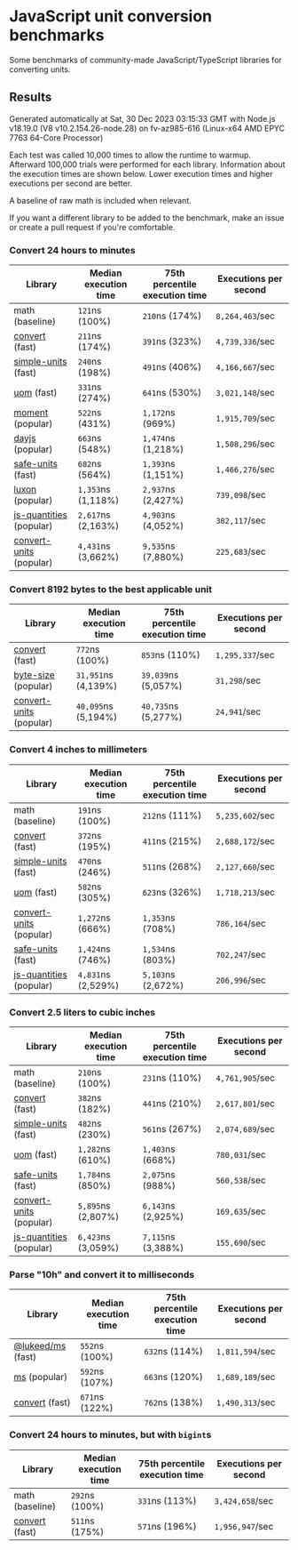 # JavaScript unit conversion benchmarks

Some benchmarks of community-made JavaScript/TypeScript libraries for converting units.

## Results

<!-- beginblock(results) -->

Generated automatically at Sat, 30 Dec 2023 03:15:33 GMT with Node.js v18.19.0 (V8 v10.2.154.26-node.28) on fv-az985-616 (Linux-x64 AMD EPYC 7763 64-Core Processor)

Each test was called 10,000 times to allow the runtime to warmup.
Afterward 100,000 trials were performed for each library.
Information about the execution times are shown below.
Lower execution times and higher executions per second are better.

A baseline of raw math is included when relevant.

If you want a different library to be added to the benchmark, make an issue or create a pull request if you're comfortable.

### Convert 24 hours to minutes

| Library                                                            | Median execution time | 75th percentile execution time | Executions per second |
| ------------------------------------------------------------------ | --------------------- | ------------------------------ | --------------------- |
| math (baseline)                                                    | `121`ns (100%)        | `210`ns (174%)                 | `8,264,463`/sec       |
| [convert](https://npmjs.com/package/convert) (fast)                | `211`ns (174%)        | `391`ns (323%)                 | `4,739,336`/sec       |
| [simple-units](https://npmjs.com/package/simple-units) (fast)      | `240`ns (198%)        | `491`ns (406%)                 | `4,166,667`/sec       |
| [uom](https://npmjs.com/package/uom) (fast)                        | `331`ns (274%)        | `641`ns (530%)                 | `3,021,148`/sec       |
| [moment](https://npmjs.com/package/moment) (popular)               | `522`ns (431%)        | `1,172`ns (969%)               | `1,915,709`/sec       |
| [dayjs](https://npmjs.com/package/dayjs) (popular)                 | `663`ns (548%)        | `1,474`ns (1,218%)             | `1,508,296`/sec       |
| [safe-units](https://npmjs.com/package/safe-units) (fast)          | `682`ns (564%)        | `1,393`ns (1,151%)             | `1,466,276`/sec       |
| [luxon](https://npmjs.com/package/luxon) (popular)                 | `1,353`ns (1,118%)    | `2,937`ns (2,427%)             | `739,098`/sec         |
| [js-quantities](https://npmjs.com/package/js-quantities) (popular) | `2,617`ns (2,163%)    | `4,903`ns (4,052%)             | `382,117`/sec         |
| [convert-units](https://npmjs.com/package/convert-units) (popular) | `4,431`ns (3,662%)    | `9,535`ns (7,880%)             | `225,683`/sec         |

### Convert 8192 bytes to the best applicable unit

| Library                                                            | Median execution time | 75th percentile execution time | Executions per second |
| ------------------------------------------------------------------ | --------------------- | ------------------------------ | --------------------- |
| [convert](https://npmjs.com/package/convert) (fast)                | `772`ns (100%)        | `853`ns (110%)                 | `1,295,337`/sec       |
| [byte-size](https://npmjs.com/package/byte-size) (popular)         | `31,951`ns (4,139%)   | `39,039`ns (5,057%)            | `31,298`/sec          |
| [convert-units](https://npmjs.com/package/convert-units) (popular) | `40,095`ns (5,194%)   | `40,735`ns (5,277%)            | `24,941`/sec          |

### Convert 4 inches to millimeters

| Library                                                            | Median execution time | 75th percentile execution time | Executions per second |
| ------------------------------------------------------------------ | --------------------- | ------------------------------ | --------------------- |
| math (baseline)                                                    | `191`ns (100%)        | `212`ns (111%)                 | `5,235,602`/sec       |
| [convert](https://npmjs.com/package/convert) (fast)                | `372`ns (195%)        | `411`ns (215%)                 | `2,688,172`/sec       |
| [simple-units](https://npmjs.com/package/simple-units) (fast)      | `470`ns (246%)        | `511`ns (268%)                 | `2,127,660`/sec       |
| [uom](https://npmjs.com/package/uom) (fast)                        | `582`ns (305%)        | `623`ns (326%)                 | `1,718,213`/sec       |
| [convert-units](https://npmjs.com/package/convert-units) (popular) | `1,272`ns (666%)      | `1,353`ns (708%)               | `786,164`/sec         |
| [safe-units](https://npmjs.com/package/safe-units) (fast)          | `1,424`ns (746%)      | `1,534`ns (803%)               | `702,247`/sec         |
| [js-quantities](https://npmjs.com/package/js-quantities) (popular) | `4,831`ns (2,529%)    | `5,103`ns (2,672%)             | `206,996`/sec         |

### Convert 2.5 liters to cubic inches

| Library                                                            | Median execution time | 75th percentile execution time | Executions per second |
| ------------------------------------------------------------------ | --------------------- | ------------------------------ | --------------------- |
| math (baseline)                                                    | `210`ns (100%)        | `231`ns (110%)                 | `4,761,905`/sec       |
| [convert](https://npmjs.com/package/convert) (fast)                | `382`ns (182%)        | `441`ns (210%)                 | `2,617,801`/sec       |
| [simple-units](https://npmjs.com/package/simple-units) (fast)      | `482`ns (230%)        | `561`ns (267%)                 | `2,074,689`/sec       |
| [uom](https://npmjs.com/package/uom) (fast)                        | `1,282`ns (610%)      | `1,403`ns (668%)               | `780,031`/sec         |
| [safe-units](https://npmjs.com/package/safe-units) (fast)          | `1,784`ns (850%)      | `2,075`ns (988%)               | `560,538`/sec         |
| [convert-units](https://npmjs.com/package/convert-units) (popular) | `5,895`ns (2,807%)    | `6,143`ns (2,925%)             | `169,635`/sec         |
| [js-quantities](https://npmjs.com/package/js-quantities) (popular) | `6,423`ns (3,059%)    | `7,115`ns (3,388%)             | `155,690`/sec         |

### Parse "10h" and convert it to milliseconds

| Library                                                   | Median execution time | 75th percentile execution time | Executions per second |
| --------------------------------------------------------- | --------------------- | ------------------------------ | --------------------- |
| [@lukeed/ms](https://npmjs.com/package/@lukeed/ms) (fast) | `552`ns (100%)        | `632`ns (114%)                 | `1,811,594`/sec       |
| [ms](https://npmjs.com/package/ms) (popular)              | `592`ns (107%)        | `663`ns (120%)                 | `1,689,189`/sec       |
| [convert](https://npmjs.com/package/convert) (fast)       | `671`ns (122%)        | `762`ns (138%)                 | `1,490,313`/sec       |

### Convert 24 hours to minutes, but with `bigint`s

| Library                                             | Median execution time | 75th percentile execution time | Executions per second |
| --------------------------------------------------- | --------------------- | ------------------------------ | --------------------- |
| math (baseline)                                     | `292`ns (100%)        | `331`ns (113%)                 | `3,424,658`/sec       |
| [convert](https://npmjs.com/package/convert) (fast) | `511`ns (175%)        | `571`ns (196%)                 | `1,956,947`/sec       |

<!-- endblock(results) -->
